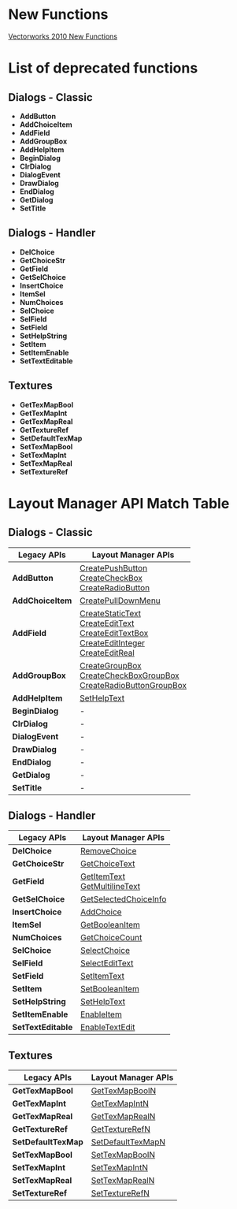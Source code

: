 # New Functions 

[Vectorworks 2010 New Functions](../VS/Vectorworks%202010%20New%20Functions.md)

# List of deprecated functions

## Dialogs - Classic

* __AddButton__
* __AddChoiceItem__
* __AddField__
* __AddGroupBox__
* __AddHelpItem__
* __BeginDialog__
* __ClrDialog__
* __DialogEvent__
* __DrawDialog__
* __EndDialog__
* __GetDialog__
* __SetTitle__

## Dialogs - Handler

* __DelChoice__
* __GetChoiceStr__
* __GetField__
* __GetSelChoice__
* __InsertChoice__
* __ItemSel__
* __NumChoices__
* __SelChoice__
* __SelField__
* __SetField__
* __SetHelpString__
* __SetItem__
* __SetItemEnable__
* __SetTextEditable__

## Textures

* __GetTexMapBool__
* __GetTexMapInt__
* __GetTexMapReal__
* __GetTextureRef__
* __SetDefaultTexMap__
* __SetTexMapBool__
* __SetTexMapInt__
* __SetTexMapReal__
* __SetTextureRef__

# Layout Manager API Match Table

## Dialogs - Classic

| Legacy APIs | Layout Manager APIs |
|-------------|---------------------|
| __AddButton__ | [CreatePushButton](../../Function%20Reference/Functions/CreatePushButton.md)<br>[CreateCheckBox](../../Function%20Reference/Functions/CreateCheckBox.md)<br>[CreateRadioButton](../../Function%20Reference/Functions/CreateRadioButton.md) |
| __AddChoiceItem__ | [CreatePullDownMenu](../../Function%20Reference/Functions/CreatePullDownMenu.md) |
| __AddField__ | [CreateStaticText](../../Function%20Reference/Functions/CreateStaticText.md)<br>[CreateEditText](../../Function%20Reference/Functions/CreateEditText.md)<br>[CreateEditTextBox](../../Function%20Reference/Functions/CreateEditTextBox.md)<br>[CreateEditInteger](../../Function%20Reference/Functions/CreateEditInteger.md)<br>[CreateEditReal](../../Function%20Reference/Functions/CreateEditReal.md) |
| __AddGroupBox__ | [CreateGroupBox](../../Function%20Reference/Functions/CreateGroupBox.md)<br>[CreateCheckBoxGroupBox](../../Function%20Reference/Functions/CreateCheckBoxGroupBox.md)<br>[CreateRadioButtonGroupBox](../../Function%20Reference/Functions/CreateRadioButtonGroupBox.md) |
| __AddHelpItem__ | [SetHelpText](../../Function%20Reference/Functions/SetHelpText.md) |
| __BeginDialog__ | - |
| __ClrDialog__ | - |
| __DialogEvent__ | - |
| __DrawDialog__ | - |
| __EndDialog__ | - |
| __GetDialog__ | - |
| __SetTitle__ | - |

## Dialogs - Handler

| Legacy APIs | Layout Manager APIs |
|-------------|---------------------|
| __DelChoice__ | [RemoveChoice](../../Function%20Reference/Functions/RemoveChoice.md) |
| __GetChoiceStr__ | [GetChoiceText](../../Function%20Reference/Functions/GetChoiceText.md) |
| __GetField__ | [GetItemText](../../Function%20Reference/Functions/GetItemText.md)<br>[GetMultilineText](../../Function%20Reference/Functions/GetMultilineText.md) |
| __GetSelChoice__ | [GetSelectedChoiceInfo](../../Function%20Reference/Functions/GetSelectedChoiceInfo.md) |
| __InsertChoice__ | [AddChoice](../../Function%20Reference/Functions/AddChoice.md) |
| __ItemSel__ | [GetBooleanItem](../../Function%20Reference/Functions/GetBooleanItem.md) |
| __NumChoices__ | [GetChoiceCount](../../Function%20Reference/Functions/GetChoiceCount.md) |
| __SelChoice__ | [SelectChoice](../../Function%20Reference/Functions/SelectChoice.md) |
| __SelField__ | [SelectEditText](../../Function%20Reference/Functions/SelectEditText.md) |
| __SetField__ | [SetItemText](../../Function%20Reference/Functions/SetItemText.md) |
| __SetItem__ | [SetBooleanItem](../../Function%20Reference/Functions/SetBooleanItem.md) |
| __SetHelpString__ | [SetHelpText](../../Function%20Reference/Functions/SetHelpText.md) |
| __SetItemEnable__ | [EnableItem](../../Function%20Reference/Functions/EnableItem.md) |
| __SetTextEditable__ | [EnableTextEdit](../../Function%20Reference/Functions/EnableTextEdit.md) |

## Textures

| Legacy APIs | Layout Manager APIs |
|-------------|---------------------|
| __GetTexMapBool__ | [GetTexMapBoolN](../../Function%20Reference/Functions/GetTexMapBoolN.md) |
| __GetTexMapInt__ | [GetTexMapIntN](../../Function%20Reference/Functions/GetTexMapIntN.md) |
| __GetTexMapReal__ | [GetTexMapRealN](../../Function%20Reference/Functions/GetTexMapRealN.md) |
| __GetTextureRef__ | [GetTextureRefN](../../Function%20Reference/Functions/GetTextureRefN.md) |
| __SetDefaultTexMap__ | [SetDefaultTexMapN](../../Function%20Reference/Functions/SetDefaultTexMapN.md) |
| __SetTexMapBool__ | [SetTexMapBoolN](../../Function%20Reference/Functions/SetTexMapBoolN.md) |
| __SetTexMapInt__ | [SetTexMapIntN](../../Function%20Reference/Functions/SetTexMapIntN.md) |
| __SetTexMapReal__ | [SetTexMapRealN](../../Function%20Reference/Functions/SetTexMapRealN.md) |
| __SetTextureRef__ | [SetTextureRefN](../../Function%20Reference/Functions/SetTextureRefN.md) |

